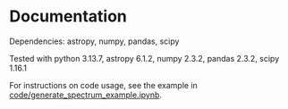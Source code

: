 # Documentation

Dependencies: astropy, numpy, pandas, scipy

Tested with python 3.13.7, astropy 6.1.2, numpy 2.3.2, pandas 2.3.2, scipy 1.16.1

For instructions on code usage, see the example in [code/generate_spectrum_example.ipynb](https://github.com/helenarichie/pah_spec/blob/main/code/generate_spectrum_example.ipynb).
